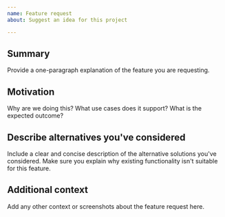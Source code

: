 ```yaml
---
name: Feature request
about: Suggest an idea for this project

---
```


<!--

Have you read the Code of Conduct? By filing an Issue, you are expected to comply with it, including treating everyone with respect:

https://github.com/whatterz/govuk-publishing-frontend/blob/master/CODE_OF_CONDUCT.md

Do you want to ask a question? Are you looking for support? You can email [design-system@digital.justice.gov.uk](design-system@digital.justice.gov.uk) putting the repository name in the subject line.

---

Keep in mind that this code is customisable. Please consider the following options before filing this issue:

* Tweak the project's configuration, styles, etcetera.
* Install a community package.
* Create a package or enhance an existing package.

If none of these options is appropriate for the feature you want, please explain why that's the case by filling out the issue template below.

Also, note that the team has finite resources, so it's unlikely that we'll work on feature requests. If we're interested in a particular feature, however, we'll follow up and ask you to submit an RFC to talk about it in more detail.

-->

## Summary

Provide a one-paragraph explanation of the feature you are requesting.

## Motivation

Why are we doing this? What use cases does it support? What is the expected outcome?

## Describe alternatives you've considered

Include a clear and concise description of the alternative solutions you've considered. Make sure you explain why existing functionality isn't suitable for this feature.

## Additional context

Add any other context or screenshots about the feature request here.
